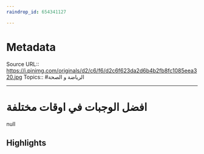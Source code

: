 ```yaml
---
raindrop_id: 654341127

---
```


# Metadata
Source URL:: https://i.pinimg.com/originals/d2/c6/f6/d2c6f623da2d6b4b2fb8fc1085eea320.jpg
Topics:: #الرياضة و الصحة

---
# افضل الوجبات في اوقات مختلفة

null

## Highlights
